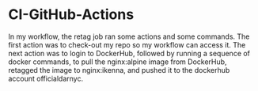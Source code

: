 # CI-GitHub-Actions

In my workflow, the retag job ran some actions and some commands. The first action was to check-out my repo so
my workflow can access it. The next action was to login to DockerHub, followed by running a sequence of docker
commands, to pull the nginx:alpine image from DockerHub, retagged the image to nginx:ikenna, and pushed it to the dockerhub account officialdarnyc.